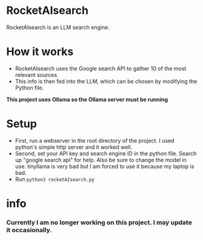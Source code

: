 # RocketAIsearch
RocketAIsearch is an LLM search engine.
# How it works
* RocketAIsearch uses the Google search API to gather 10 of the most relevant sources.
* This info is then fed into the LLM, which can be chosen by modifying the Python file.

__This project uses Ollama so the Ollama server must be running__
# Setup
* First, run a webserver in the root directory of the project. I used python's simple http server and it worked well.
* Second, set your API key and search engine ID in the python file. Search up "google search api" for help. Also be sure to change the model in use. tinyllama is very bad but I am forced to use it because my laptop is bad.
* Run `python3 rocketAIsearch.py`
# info
### Currently I am no longer working on this project. I may update it occasionally.
